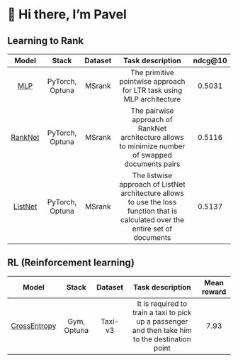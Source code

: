 <h1>👋 Hi there, I’m Pavel</h1>

<h2>Learning to Rank</h2>

| Model      | Stack           | Dataset    | Task description                                                                                                                   | ndcg@10 |
|:----------:|:---------------:|:----------:|:----------------------------------------------------------------------------------------------------------------------------------:|:-------:|
| [MLP](https://github.com/pkshcherbakov/Data_Science/blob/main/LTR/MLP_MSRANK.ipynb)       | PyTorch, Optuna | MSrank     | The primitive pointwise approach for LTR task using MLP architecture| 0.5031                                                                            
| [RankNet](https://github.com/pkshcherbakov/Data_Science/blob/main/LTR/RankNet_MSRANK.ipynb)   | PyTorch, Optuna        | MSrank  | The pairwise approach of RankNet architecture allows to minimize number of swapped documents pairs | 0.5116
| [ListNet](https://github.com/pkshcherbakov/Data_Science/blob/main/LTR/ListNet_MSRANK.ipynb) | PyTorch, Optuna| MSrank | The listwise approach of ListNet architecture allows to use the loss function that is calculated over the entire set of documents|0.5137|
                                                                                                                
<h2>RL (Reinforcement learning)</h2>

| Model                                                                                                                   | Stack      | Dataset  | Task description                                            | Mean reward |
|:-----------------------------------------------------------------------------------------------------------------------:|:----------:|:--------:|:-----------------------------------------------------------:|:-----------:|
| [CrossEntropy](https://github.com/pkshcherbakov/Data_Science/blob/main/RL/CrossEntropy.ipynb)                           | Gym, Optuna| Taxi-v3  | It is required to train a taxi to pick up a passenger and then take him to the destination point                             | 7.93        |

<!---
pkshcherbakov/pkshcherbakov is a ✨ special ✨ repository because its `README.md` (this file) appears on your GitHub profile.
You can click the Preview link to take a look at your changes.
--->
